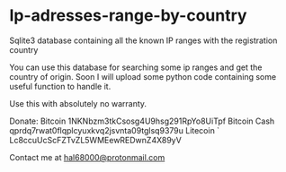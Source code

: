 # Ip-adresses-range-by-country
Sqlite3 database containing all the known IP ranges with the registration country 

You can use this database for searching some ip ranges and get the country of origin. Soon I will upload some python code containing some useful function to handle it.

Use this with absolutely no warranty.

Donate:
Bitcoin       1NKNbzm3tkCsosg4U9hsg291RpYo8UiTpf
Bitcoin Cash  qprdq7rwat0flqplcyuxkvq2jsvnta09tglsq9379u
Litecoin    ` Lc8ccuUcScFZTvZL5WMEewREDwnZ4X89yV

Contact me at hal68000@protonmail.com
